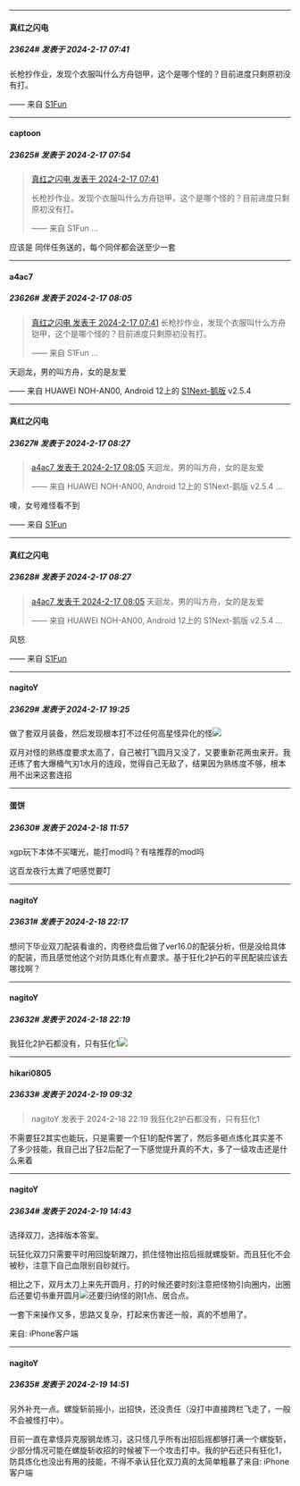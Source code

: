 
*****

####  真红之闪电  
##### 23624#       发表于 2024-2-17 07:41

长枪抄作业，发现个衣服叫什么方舟铠甲，这个是哪个怪的？目前进度只剩原初没有打。

—— 来自 [S1Fun](https://s1fun.koalcat.com)


*****

####  captoon  
##### 23625#       发表于 2024-2-17 07:54

<blockquote><a href="httphttps://bbs.saraba1st.com/2b/forum.php?mod=redirect&amp;goto=findpost&amp;pid=63977285&amp;ptid=1960475" target="_blank">真红之闪电 发表于 2024-2-17 07:41</a>

长枪抄作业，发现个衣服叫什么方舟铠甲，这个是哪个怪的？目前进度只剩原初没有打。

—— 来自 S1Fun ...</blockquote>
应该是 同伴任务送的，每个同伴都会送至少一套


*****

####  a4ac7  
##### 23626#       发表于 2024-2-17 08:05

<blockquote><a href="httphttps://bbs.saraba1st.com/2b/forum.php?mod=redirect&amp;goto=findpost&amp;pid=63977285&amp;ptid=1960475" target="_blank">真红之闪电 发表于 2024-2-17 07:41</a>
长枪抄作业，发现个衣服叫什么方舟铠甲，这个是哪个怪的？目前进度只剩原初没有打。

—— 来自 S1Fun ...</blockquote>
天迴龙，男的叫方舟，女的是友爱

—— 来自 HUAWEI NOH-AN00, Android 12上的 [S1Next-鹅版](https://github.com/ykrank/S1-Next/releases) v2.5.4


*****

####  真红之闪电  
##### 23627#       发表于 2024-2-17 08:27

<blockquote><a href="httphttps://bbs.saraba1st.com/2b/forum.php?mod=redirect&amp;goto=findpost&amp;pid=63977323&amp;ptid=1960475" target="_blank">a4ac7 发表于 2024-2-17 08:05</a>
天迴龙，男的叫方舟，女的是友爱

—— 来自 HUAWEI NOH-AN00, Android 12上的 S1Next-鹅版 v2.5.4 ...</blockquote>
噢，女号难怪看不到

—— 来自 [S1Fun](https://s1fun.koalcat.com)

*****

####  真红之闪电  
##### 23628#       发表于 2024-2-17 08:27

<blockquote><a href="httphttps://bbs.saraba1st.com/2b/forum.php?mod=redirect&amp;goto=findpost&amp;pid=63977323&amp;ptid=1960475" target="_blank">a4ac7 发表于 2024-2-17 08:05</a>
天迴龙，男的叫方舟，女的是友爱

—— 来自 HUAWEI NOH-AN00, Android 12上的 S1Next-鹅版 v2.5.4 ...</blockquote>
风怒

—— 来自 [S1Fun](https://s1fun.koalcat.com)


*****

####  nagitoY  
##### 23629#       发表于 2024-2-17 19:25

做了套双月装备，然后发现根本打不过任何高星怪异化的怪<img src="https://static.saraba1st.com/image/smiley/face2017/068.png" referrerpolicy="no-referrer">

双月对怪的熟练度要求太高了，自己被打飞圆月又没了，又要重新花两虫来开。我还练了套大爆桶气刃1水月的连段，觉得自己无敌了，结果因为熟练度不够，根本用不出来这套连招


*****

####  蛋饼  
##### 23630#       发表于 2024-2-18 11:57

xgp玩下本体不买曙光，能打mod吗？有啥推荐的mod吗

这百龙夜行太粪了吧感觉要叮


*****

####  nagitoY  
##### 23631#       发表于 2024-2-18 22:17

想问下毕业双刀配装看谁的，肉卷终盘后做了ver16.0的配装分析，但是没给具体的配装，而且感觉他这个对防具炼化有点要求。基于狂化2护石的平民配装应该去哪找啊？

*****

####  nagitoY  
##### 23632#       发表于 2024-2-18 22:19

我狂化2护石都没有，只有狂化1<img src="https://static.saraba1st.com/image/smiley/face2017/068.png" referrerpolicy="no-referrer">


*****

####  hikari0805  
##### 23633#       发表于 2024-2-19 09:32

<blockquote>nagitoY 发表于 2024-2-18 22:19
我狂化2护石都没有，只有狂化1</blockquote>
不需要狂2其实也能玩，只是需要一个狂1的配件罢了，然后多砸点炼化其实差不了多少技能，我自己出了狂2后配了一下感觉提升真的不大，多了一级攻击还是什么来着


*****

####  nagitoY  
##### 23634#       发表于 2024-2-19 14:43

选择双刀，选择版本答案。

玩狂化双刀只需要平时用回旋斩蹭刀，抓住怪物出招后摇就螺旋斩。而且狂化不会被秒，注意下自己血限别自砂就行。

相比之下，双月太刀上来先开圆月，打的时候还要时刻注意把怪物引向圈内，出圈后还要切书重开圆月<img src="https://static.saraba1st.com/image/smiley/face2017/068.png" referrerpolicy="no-referrer">还要归纳怪的刚1点、居合点。

一套下来操作又多，思路又复杂，打起来伤害还一般，真的不想用了。

来自: iPhone客户端


*****

####  nagitoY  
##### 23635#       发表于 2024-2-19 14:51

另外补充一点。螺旋斩前摇小，出招快，还没责任（没打中直接跨栏飞走了，一般不会被怪打中）。

目前一直在拿怪异克服钢龙练习，这只怪几乎所有出招后摇都够打满一个螺旋斩，少部分情况可能在螺旋斩收招的时候被下一个攻击打中。我的护石还只有狂化1，防具炼化也没出有用的技能，不得不承认狂化双刀真的太简单粗暴了来自: iPhone客户端

